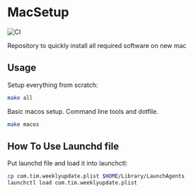 # MacSetup

![CI](https://github.com/Virtim/MacSetup/workflows/CI/badge.svg?branch=master)

Repository to quickly install all required software on new mac

## Usage

Setup everything from scratch:

```bash
make all
```

Basic macos setup. Command line tools and dotfile.

```bash
make macos
```

## How To Use Launchd file

Put launchd file and load it into launchctl:

```bash
cp com.tim.weeklyupdate.plist $HOME/Library/LaunchAgents
launchctl load com.tim.weeklyupdate.plist
```